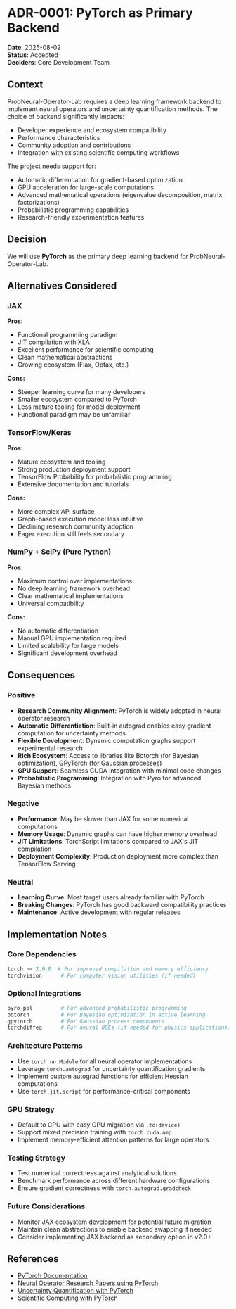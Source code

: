 # ADR-0001: PyTorch as Primary Backend

**Date**: 2025-08-02  
**Status**: Accepted  
**Deciders**: Core Development Team

## Context

ProbNeural-Operator-Lab requires a deep learning framework backend to implement neural operators and uncertainty quantification methods. The choice of backend significantly impacts:
- Developer experience and ecosystem compatibility
- Performance characteristics
- Community adoption and contributions
- Integration with existing scientific computing workflows

The project needs support for:
- Automatic differentiation for gradient-based optimization
- GPU acceleration for large-scale computations
- Advanced mathematical operations (eigenvalue decomposition, matrix factorizations)
- Probabilistic programming capabilities
- Research-friendly experimentation features

## Decision

We will use **PyTorch** as the primary deep learning backend for ProbNeural-Operator-Lab.

## Alternatives Considered

### JAX
**Pros:**
- Functional programming paradigm
- JIT compilation with XLA
- Excellent performance for scientific computing
- Clean mathematical abstractions
- Growing ecosystem (Flax, Optax, etc.)

**Cons:**
- Steeper learning curve for many developers
- Smaller ecosystem compared to PyTorch
- Less mature tooling for model deployment
- Functional paradigm may be unfamiliar

### TensorFlow/Keras
**Pros:**
- Mature ecosystem and tooling
- Strong production deployment support
- TensorFlow Probability for probabilistic programming
- Extensive documentation and tutorials

**Cons:**
- More complex API surface
- Graph-based execution model less intuitive
- Declining research community adoption
- Eager execution still feels secondary

### NumPy + SciPy (Pure Python)
**Pros:**
- Maximum control over implementations
- No deep learning framework overhead
- Clear mathematical implementations
- Universal compatibility

**Cons:**
- No automatic differentiation
- Manual GPU implementation required
- Limited scalability for large models
- Significant development overhead

## Consequences

### Positive
- **Research Community Alignment**: PyTorch is widely adopted in neural operator research
- **Automatic Differentiation**: Built-in autograd enables easy gradient computation for uncertainty methods
- **Flexible Development**: Dynamic computation graphs support experimental research
- **Rich Ecosystem**: Access to libraries like Botorch (for Bayesian optimization), GPyTorch (for Gaussian processes)
- **GPU Support**: Seamless CUDA integration with minimal code changes
- **Probabilistic Programming**: Integration with Pyro for advanced Bayesian methods

### Negative
- **Performance**: May be slower than JAX for some numerical computations
- **Memory Usage**: Dynamic graphs can have higher memory overhead
- **JIT Limitations**: TorchScript limitations compared to JAX's JIT compilation
- **Deployment Complexity**: Production deployment more complex than TensorFlow Serving

### Neutral
- **Learning Curve**: Most target users already familiar with PyTorch
- **Breaking Changes**: PyTorch has good backward compatibility practices
- **Maintenance**: Active development with regular releases

## Implementation Notes

### Core Dependencies
```python
torch >= 2.0.0  # For improved compilation and memory efficiency
torchvision      # For computer vision utilities (if needed)
```

### Optional Integrations
```python
pyro-ppl         # For advanced probabilistic programming
botorch          # For Bayesian optimization in active learning
gpytorch         # For Gaussian process components
torchdiffeq      # For neural ODEs (if needed for physics applications)
```

### Architecture Patterns
- Use `torch.nn.Module` for all neural operator implementations
- Leverage `torch.autograd` for uncertainty quantification gradients
- Implement custom autograd functions for efficient Hessian computations
- Use `torch.jit.script` for performance-critical components

### GPU Strategy
- Default to CPU with easy GPU migration via `.to(device)`
- Support mixed precision training with `torch.cuda.amp`
- Implement memory-efficient attention patterns for large operators

### Testing Strategy
- Test numerical correctness against analytical solutions
- Benchmark performance across different hardware configurations
- Ensure gradient correctness with `torch.autograd.gradcheck`

### Future Considerations
- Monitor JAX ecosystem development for potential future migration
- Maintain clean abstractions to enable backend swapping if needed
- Consider implementing JAX backend as secondary option in v2.0+

## References

- [PyTorch Documentation](https://pytorch.org/docs/)
- [Neural Operator Research Papers using PyTorch](https://github.com/neuraloperator/neuraloperator)
- [Uncertainty Quantification with PyTorch](https://pytorch.org/tutorials/intermediate/uncertainty_quantification.html)
- [Scientific Computing with PyTorch](https://pytorch.org/ecosystem/)